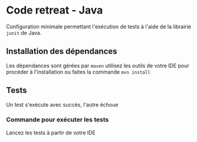 # Code retreat - Java

Configuration minimale permettant l'exécution de tests à l'aide de la librairie `junit` de Java.

## Installation des dépendances

Les dépendances sont gérées par `maven` utilisez les outils de votre IDE pour procéder à l'installation ou faites la commande `mvn install`

## Tests

Un test s'exécute avec succès, l'autre échoue

### Commande pour exécuter les tests

Lancez les tests à partir de votre IDE
